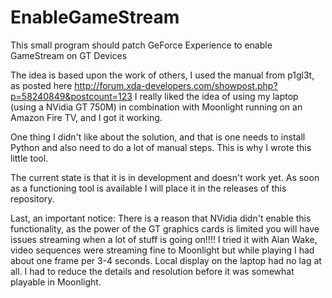 # EnableGameStream

This small program should patch GeForce Experience to enable GameStream on GT Devices

The idea is based upon the work of others, I used the manual from p1gl3t, as posted here http://forum.xda-developers.com/showpost.php?p=58240849&postcount=123
I really liked the idea of using my laptop (using a NVidia GT 750M) in combination with Moonlight running on an Amazon Fire TV, and I got it working.

One thing I didn't like about the solution, and that is one needs to install Python and also need to do a lot of manual steps.
This is why I wrote this little tool.

The current state is that it is in development and doesn't work yet.
As soon as a functioning tool is available I will place it in the releases of this repository.

Last, an important notice:
There is a reason that NVidia didn't enable this functionality, as the power of the GT graphics cards is limited you will have issues streaming when a lot of stuff is going on!!!! I tried it with Alan Wake, video sequences were streaming fine to Moonlight but while playing I had about one frame per 3-4 seconds. Local display on the laptop had no lag at all. I had to reduce the details and resolution before it was somewhat playable in Moonlight.
